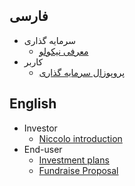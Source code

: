 ## فارسی
- سرمایه گذاری
  - [معرفی نیکولو](./Perisan/introduction_investor.rtl.md)
- کاربر
  - [پروپوزال سرمایه گذاری](./Perisan/fundraise_proposal.rtl.md)

## English
- Investor
  - [Niccolo introduction](./English/introduction_investor.md)
- End-user
  - [Investment plans](./English/investment_plans.md)
  - [Fundraise Proposal](./English/fundraise_proposal.md)
